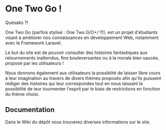 # One Two Go !
Quésako ?!

One Two Go (parfois stylisé : One Two G/O+/ !!!), est un projet d'étudiants visant à améliorer nos connaissances en développement Web, notamment avec le Framework Laravel.

Le but du site est de pouvoir consulter des histoires fantastiques aux retournements inattendus, fins bouleversantes ou à la morale bien saucée, proposé par les utilisateurs !

Nous donnons également aux utilisateurs la possiblité de laisser libre cours à leur imagination au travers de divers thèmes proposés afin qu'ils puissent rédiger des histoires qui leur correspondes tout en nous laissant la possibilité de leur tourmenter l'esprit par le biais de restrictions en fonction du thème choisi.

## Documentation
Dans le Wiki du dépôt vous trouverez diverses informations sur le site.
